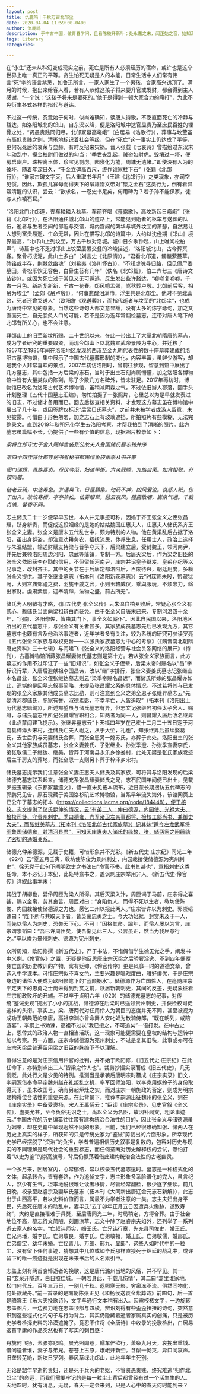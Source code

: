 ```yaml
---
layout: post
title: 仇鹿鸣｜千秋万古北邙尘
date: 2020-04-04 11:59:00-0400
author: 仇鹿鸣
description: 于中古中国，做青春学问，且看陈枝开新叶；处永嘉之末，闻正始之音，始知深山有鹿鸣。
tags: Literary
categories: 

---
```



在“永生”还未从科幻变成现实之前，死亡是所有人必须经历的宿命，或许也是这个世界上唯一真正的平等。贪生怕死无疑是人的本能，日常生活中人们常有讳言“死”字的语言禁忌，如鲁迅所言，一家人家生了一个男孩，合家高兴透顶了。满月的时候，抱出来给客人看，若有人恭维这孩子将来要升官或发财，都会得到主人感谢，“一个说：‘这孩子将来是要死的。’他于是得到一顿大家合力的痛打”，为此不免衍生各式各样的指代与避讳。

不过这一传统，究竟始于何时，似尚难确知，读唐人诗歌，不乏直面死亡的冷静与豁达。如洛阳城北的邙山，自东汉以降，便是洛阳城中达官显贵乃至庶民百姓的埋骨之处，“贤愚贵贱同归尽，北邙冢墓高嵯峨”（白居易《浩歌行》），葬事与坟茔虽有高低贵贱之别，清晰地标识着社会等级，但在“死亡”这一事实上仍达成了平等，更何况死后的哀荣与显赫，有时反招来灾祸。晋人张载《七哀诗》曾描绘过东汉末年动乱中，摸金校尉们做过的勾当：“季世丧乱起，贼盗如豺虎。毁壤过一坏，便房启幽户。珠柙离玉体，珍宝见剽虏。园寝化为墟，周墉无遗堵。”即使没有人为的破坏，随着年深日久，“千金立碑高百尺，终作谁家柱下石”（张籍《北邙行》），“谁家古碑文字灭，后人重取书年月”（王建《北邙行》）之类现象，亦司空见惯。因此，欺孤儿寡母而得天下的枭雄隋文帝对“镂之金石”这类行为，倒有着异常清醒的认识，尝云：“欲求名，一卷史书足矣，何用碑为？若子孙不能保家，徒与人作镇石耳。”

“洛阳北门北邙道，丧车辚辚入秋草。车前齐唱《薤露歌》，高坟新起日峨峨”（张籍《北邙行》），在洛阳通往城北邙山的道路上，常能见到逝者的柩车与送葬的队伍，逝者与生者空间的邻近与交错，城内宫阙的繁华与城外坟茔的萧瑟，自然易让人想到富贵易逝、生命无常，因此在描写北邙的诗篇中，大约以沈佺期《邙山》境界最高，“北邙山上列坟茔，万古千秋对洛城。城中日夕歌钟起，山上唯闻松柏声”，诗篇中也不乏对邙山上坟茔层累交叠的冷峻描述，“洛阳城北山，古今葬冥客。聚骨朽成泥，此山土多白”（刘言史《北原情》），“君看北邙道，髑髅萦蔓草。碑铭或半存，荆棘敛幽魂”（刘希夷《洛川怀古》），“不知虚魄寻归路，但见僵尸委墓田。青松乐饮无容色，白骨生苔有几年”（佚名《北邙篇》，伯二六七三《唐诗文丛钞》）。或因为死亡过于常见又无可遁逃，反生发出些许豁达，“喞喞复喞喞，千古一月色。新新复新新，千古一花春。邙风噫孟郊，嵩秋葬卢殷。北邙前后客，相吊为埃尘”（孟郊《吊卢殷》），“何事悲酸泪满巾，浮生共是北邙尘。他时不见北山路，死者还曾哭送人”（欧阳詹《观送葬》），而指代逝者与坟茔的“北邙尘”，也成为唐诗中常见的意象。当然这些诗句大都文意显豁，没有太多的炼字琢句，加之又直面死亡，自无脍炙人口的可能，若不是因为近年常翻检墓志，连带对唐人笔下的北邙有所关心，也不会注意。

拜邙山上的旧茔新坟所赐，二十世纪以来，在此一带出土了大量北朝隋唐的墓志，成为学者研究的重要取资，而现今邙山下以北魏宣武帝景陵为中心，并迁移了1957年至1985年间在洛阳地区发现的西汉至金九朝代表性的数十座墓葬建成的洛阳古墓博物馆，集中展示了中国古代墓葬形制的变化，内容丰富，虽鲜少游客，却是我个人非常喜欢的景点。2007年初访洛阳时，曾前往参观，留意到馆中展出了几方墓志，其中包括一方后梁的志石，当时于出土石刻尚属懵懂，加之洛阳各博物馆中皆有大量类似的陈列，除了少数几方名碑外，皆未驻足。2017年再访时，博物馆已改名为洛阳古代艺术博物馆，虽稍减阴森之气，不过依旧游人寥落，因手头计划整理《五代十国墓志汇编》，匆忙拍摄了一张照片，心里总以为是早就发表过的旧志，不过储才备用而已。回去后核查相关资料，才发现这方墓志虽在博物馆中展出了几十年，或因签牌仅标识“后梁□氏墓志”，之前并未被学者或游人留意，未见披露。可惜由于形色匆匆，加之志石上有玻璃遮挡，所拍照片有些模糊，无法完整录文。直到2019年耿朔兄带学生去洛阳考察，才帮我拍到了清晰的照片。此方墓志虽篇幅不长，仍提供了一些有价值的信息，现据照片校录如下：

*梁将仕郎守太子舍人赐绯鱼袋张公故夫人鲁国储氏墓志铭并序*

*第四十四侄将仕郎守秘书省秘书郎赐绯鱼袋张季从书并篆*

*闺门瑞质，贵族嘉贞。母仪令范，妇道平衡。六亲既睦，九族自荣。如宾相敬，齐按同馨。*

*偕老云疏，中途寿急。岁遇枭飞，日罹鵩集。勿药不神，凶风爰泣。哀感人祇，伤于出入。皎皎寒槚，亭亭旅松。怯雾眼草，愁云夜风。薤露歇咽，嵩泉气通。千载贞魄，馨香不同。*

志主储氏二十一岁便早早去世，本人并无事迹可称，因婚于齐王张全义之侄张昌耀，跻身新贵，而促成这段姻缘的是她的姑姑魏国庄惠夫人，庄惠夫人储氏系齐王张全义之妻。张全义是唐末五代乱世中，颇为特别的人物。他在黄巢乱后占据了洛阳，虽出身群盗，却注意劝耕务农，招抚流民，休养生息，任用士人，政治上选择与朱温结盟，输送财赋支持梁与晋争夺天下，后梁建立后，受封魏王，领河南尹，并先后兼领洛阳周边河阳、忠武等藩镇，专制一方。后唐灭梁后，作为梁之旧臣的张全义依旧获李存勖的信用，不但留任河南尹，庄宗并诏皇子继岌、皇弟存纪等以兄事之，改封齐王。其中的关节在于后唐定都洛阳后，百废待兴，朝廷用度，多赖张全义提供。其子张继业墓志（拓本刊《洛阳新获墓志》）云“时琛赆未殷，帑藏犹阙，大则宫庙郊禋之费，羽旄干戚之容，小则玉辂威仪，乘舆服玩，不烦帝力，罄出家财。虔肃紫宸，迎奉清跸，法物之盛，前古所无”。

储氏为人明敏有才略，《旧五代史·张全义传》云朱温自柏乡败后，常疑心张全义有贰心，赖储氏当面向梁祖辩白而获免。由于张全义自唐末已来，专制河洛四十余年，“河南、洛阳僚佐，皆由其门下，事全义如厮仆”。因此自民国以来，洛阳地区所出的五代墓志中，与张全义有关者甚多，其家族成员墓志先后已发现九方，其它墓志中也颇有言及他治洛事迹者，近年学者多有关注，较为系统的研究可参读罗亮《五代张全义家族与政权更替——以张氏家族墓志为中心的考察》（《魏晋南北朝隋唐史资料》三十七辑）与闫建飞《张全义的洛阳经营与社会关系网络的展开》（待刊），古墓博物馆所藏张昌耀妻储氏墓志则是第十方。若从张全义家族而言，此方墓志的作用不过印证了一些“旧知识”，如张全义子侄辈，后梁末帝时赐名以“昌”字标识行辈，入唐后避献祖李国昌讳，改以“继”字排行，张全义妻姜氏墓志记张继业本名昌业，张全义侄张继达墓志则云“梁季帝赐名昌远”，而储氏所嫁的张昌耀亦如此，遗憾的是因墓志叙事简略，未提及张昌耀父系的具体情况。不过若将其与已发现的张全义家族其他成员墓志比勘，则可注意到全义之弟全恩子张继昇墓志云“先娶清河郡储氏，肥家有誉，淑德素彰，不幸早亡，人皆追叹”（拓本刊《洛阳出土历代墓志辑绳》），所述郡望虽与储氏墓志有异，但志文记张继昇初任太子舍人、赐绯，与储氏墓志中所记张昌耀官职相合，知两者为同一人，则昌耀入唐后改名继昇（此点蒙闫建飞提示）。张继昇墓志云“卜天福四年岁在己亥十二月二十五日窆于河南县梓泽乡宋村，迁储氏亡夫人祔之，从于大茔，礼也”，知张继昇后虽续娶葛氏，去世后仍与元妻储氏合葬，而张全恩另一媳苏氏，亦葬于此处。洛阳出土的张全义其他家族成员墓志，张全义妻姜氏、子张继业、孙张季澄、孙张季宣妻李氏，弟张敬儒二子继达、继美，皆葬于河南县永乐乡徐娄村，此处无疑是张氏家族发迹后主干房支的葬地，而张全恩一支则另卜葬于梓泽乡宋村。

储氏墓志提示我们注意张全义妻庄惠夫人储氏及其家族，可将其与洛阳发现的后梁储德充墓志联系起来。储德充系张昌耀妻储氏之兄，志石民国年间便已出土，见载罗振玉辑录《东都冢墓遗文》，惜一直未见拓本流布，近日蒙长期搜访五代碑志的郭鹏兄见告，原石现藏于美国洛杉矶艺术博物馆，当系早年流失海外，该馆网页上已公布了墓志的拓本（https://collections.lacma.org/node/184448），便于核校。志文提供了储氏昆仲的情况，云“有弟二人：仲曰德源，内园使、光禄大夫、检校司徒、守贵州刺史。季曰德雍，六军诸卫左亲事都将、检校工部尚书、兼御史大夫”，而张继美墓志（拓本刊《洛阳北邙古代家族墓》）记其妹“适今左龙武军将军鲁国储德雍，封清河县君”，可知因庄惠夫人储氏的缘故，张、储两家之间缔结了密切的通婚关系。

储德充仲弟德源，见载于史籍，可惜形象并不光彩。《新五代史·庄宗纪》同光二年（924）云“夏五月壬寅，敎坊使陈俊为景州刺史，内园栽接使储德源为宪州刺史”，徐无党于此句下阐明欧史之书法曰“命官不书，此书其甚也”，意指刺史这类任命，本不必记于本纪，此处特意书之，盖讽刺庄宗举用非人。《新五代史·伶官传》详叙此事本末：

其战于胡柳也，嬖伶周匝为梁人所得。其后灭梁入汴，周匝谒于马前，庄宗得之喜甚，赐以金帛，劳其良苦。周匝对曰：“身陷仇人，而得不死以生者，敎坊使陈俊、内园栽接使储德源之力也。愿乞二州以报此两人。”庄宗皆许以为刺史。郭崇韬谏曰：“陛下所与共取天下者，皆英豪忠勇之士。今大功始就，封赏未及于一人，而先以伶人为刺史，恐失天下心。不可！”因格其命。踰年，而伶人屡以为言，庄宗谓崇韬曰：“吾已许周匝矣，使吾惭见此三人。公言虽正，然当为我屈意行之。”卒以俊为景州刺史、德源为宪州刺史。

众所周知，欧阳修撰《新五代史》，严于书法，不惜假借学生徐无党之手，阐发书中义例。《伶官传》之置，无疑是他反思唐庄宗灭梁之后骄奢淫逸、不到四年便覆身亡国的历史教训的产物，寓有贬抑，《伶官传序》更是风靡一时的道德文章，曾选入中学课本。可惜庄宗似不喜女色，主要兴趣是唱戏度曲，雅好俳优，于是庄宗身边的诸伶人便成为欧阳修笔下的“蓝颜祸水”。储德源作为亡国伶人，在追随庄宗平定天下的忠勇之士尚未得到封赏之前，跃居新朝刺史，其间的反差，无疑象征着庄宗朝政败坏的开端。不过卒于贞明六年（920）的储德充墓志的纪事，对传统“鉴诫史观”提出了小小的挑战，储德源在后梁时已遥领贵州刺史，并获检校司徒这样的头衔。事实上，梁、唐两代对任用伶人为朝臣的态度并无不同，甚至被视为成功王朝典范的李唐，高祖李渊亦曾命舞人安叱奴为散骑侍郎，“既在朝列，咸陪游宴”，李纲上书劝谏，高祖不过以“我已授之，不可追矣”一语打发。在中古史上，恩倖式的政治人物一直相当活跃，这一现象可能更需要在皇权的结构与运转中加以考察。另一方面，庄宗命储德源为宪州刺史，不过是复其旧秩，此事或亦可在庄宗灭梁后普遍留用梁之旧臣的脉络下予以理解。

值得注意的是对庄宗信用伶官的批判，并不始于欧阳修，《旧五代史·庄宗纪》在此任命下，亦特别点出二人“皆梁之伶人也”。裁剪抄撮实录而成《旧五代史》，几无褒贬，此处行文是少见的特例。推测当是承袭后唐明宗时纂成《庄宗实录》旧文，李嗣源借奉命平定魏州赵在礼叛乱之机，率军回师洛阳，以李克用螟蛉子的身份取得天下，虽未改国号，确有另起炉灶之实，而对庄宗一朝施政的否定，则成为明宗建构得位合法性的重要来源。在此背景下，推荐李嗣源出征魏州的张全义，则在《庄宗实录》中备受褒扬，宋人王禹偁云：“臣读《庄宗实录》，见史官叙《全义传》，虚美尤甚，至今负俗无识之士，尚以全义为名臣，故因补阙文，粗论事迹云。”中国古代的历史编纂往往带有建构统治合法性的目的，因此张全义与储德源虽为姻亲，却在史籍中呈现迥然不同的形象。目前，我们已经很难确知张、储两人在历史上真实的样子，所获知的只是传统史家为“鉴诫”剪裁出的片面形象。所幸现代史学已经摆脱了“资治”的负担，学者普遍相信历史叙事是复数的，包容对历史与现实的不同理解是现代社会的重要标志，而任何垄断对历史解释权的尝试，哪怕打着“以史为鉴”的崇高旗号，背后仍飘荡着借此建构统治合法性的古老幽灵。

一个多月来，困居室内，心常郁结，常以校录五代墓志遣时。墓志是一种格式化的文体，起承转合，皆有套路，作为追悼文字，志主形象多系脸谱化的完人，虽言纪人，然少有生气，坦率地说很难让读者移情，尽管经常翻检，很少逐字细读。前几日晚，校录至赵睿宗及妻毕氏墓志（拓本刊《大同新出唐辽金元志石新解》），此志出于山西高平，若以史料价值而言，属最不为学者注意的一类。志主夫妇出身平民，先后死在唐末的动乱中，妻毕氏“去丁卯年正月五日因遭兵火爋胁，遂致寿终”，大约是直接罹难于兵燹，至后唐同光二年，时局稍定，方得合葬。由于社会地位不高，墓志行文简陋，刻画潦草，志文中除了赵睿宗夫妇外，还列举了一系列逝去家人的名字，“亡叔讳师实，婚王氏。亡兄讳行章，先充县司佐史，婚王氏。亡兄讳璠，婚李氏。亡弟敬良，婚李氏。亡弟敬福，婚王氏。亡弟敬儒，婚邢氏。亡弟僧宝，幼年未婚。亡侄青儿、万郎、邢九、显郎”，这些人如时代中的一粒尘，没有留下任何事迹，猜想其中几位或如毕氏那样直接死于绵延的战乱中，或许留下的唯一痕迹就是出现在未来书后的人名索引中。

志盖上刻有两首哀悼逝者的挽歌，这是唐代潞州当地的风俗，并不罕见。其一曰“玄泉开隧道，白日照佳城。一朝若身此，千载几伤情”，其二曰“蒿里谁家地，松门何代丘。百年三万日，一别几千秋。返照寒无影，穷泉冻不流。俱然同物化，何处欲藏舟。”前一首录的是南朝陈张正见《和杨侯送袁金紫葬诗》前四句，后一首是骆宾王《乐大夫挽歌诗》，文字与通行文本稍有出入。因需校核文字，一边旋转志盖图片，一边费力地在志盖顶部与四棱，辨识刻得有些歪歪扭扭的诗句，突然意识到这些程式化的句子与行为背后，其实仍隐藏着逝者家属真实的创痛，只是被历史学者检择史料的冷漠遮掩了。竟忍不住将《全唐诗》中收录的挽歌检出，白居易这首平庸的作品突然也有了写实的刺目感：

丹旐何飞扬，素骖亦悲鸣。晨光照闾巷，轜车俨欲行。萧条九月天，哀挽出重城。借问送者谁，妻子与弟兄。苍苍上古原，峨峨开新茔。含酸一恸哭，异口同哀声。旧垄转芜絶，新坟日罗列。春风草绿北邙山，此地年年生死别。

无论是韶年早逝的贵妇，还是死于兵火的老妪，不管贤愚贵贱，终究难逃“归作北邙尘”的命运，而我们需要牢记的是每一粒尘土背后都曾经有过一个活生生的人。天地四时，犹有消息，无疑，春天一定会来到，只是人心中的春天何时能到来？



